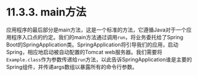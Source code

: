 # 11.3.3. main方法

应用程序的最后部分是main方法，这是一个标准的方法，它遵循Java对于一个应用程序入口点的约定。我们的main方法通过调用`run`，将业务委托给了Spring Boot的SpringApplication类。SpringApplication将引导我们的应用，启动Spring，相应地启动被自动配置的Tomcat web服务器。我们需要将`Example.class`作为参数传递给`run`方法，以此告诉SpringApplication谁是主要的Spring组件，并传递args数组以暴露所有的命令行参数。


